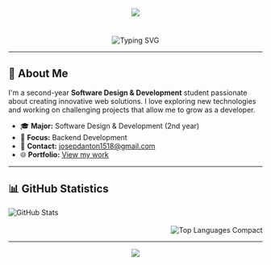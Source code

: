 <div align="center">
  <img src="https://capsule-render.vercel.app/api?type=waving&color=gradient&height=200&section=header&text=Welcome%20to%20my%20profile!&fontSize=30&fontColor=fff&animation=fadeIn&fontAlignY=35&desc=Backend%20Developer%20|%20Lima,%20Peru&descSize=15&descAlignY=55" />
</div>

# 

<div align="center">
  <img src="https://readme-typing-svg.herokuapp.com?font=Fira+Code&pause=1000&color=36BCF7&center=true&vCenter=true&width=435&lines=Josep+Rivera;Software+Design+%26+Development;Backend+Developer;Always+learning+new+technologies" alt="Typing SVG" />
</div>

---

## 🚀 About Me

I'm a second-year **Software Design & Development** student passionate about creating innovative web solutions. I love exploring new technologies and working on challenging projects that allow me to grow as a developer.

- 🎓 **Major:** Software Design & Development (2nd year)
- 💼 **Focus:** Backend Development
- 📧 **Contact:** [josepdanton1518@gmail.com](mailto:josepdanton1518@gmail.com)
- 🌐 **Portfolio:** [View my work](https://portfolio-zeta-five-f7bmxvyh4b.vercel.app/)

---

## 📊 GitHub Statistics

<div align="left">
  <img src="https://github-readme-stats.vercel.app/api?username=JosepRivera&show_icons=true&theme=radical" alt="GitHub Stats" />
  <img align="right" src="https://github-readme-stats.vercel.app/api/top-langs/?username=JosepRivera&theme=radical&layout=compact&card_width=300" alt="Top Languages Compact" style="margin-top: 35px;" />
</div>
<br clear="both"/>

---

<div align="center">

  <img src="https://capsule-render.vercel.app/api?type=waving&color=gradient&height=120&section=footer&text=Goodbye!&fontSize=20&fontColor=fff&animation=fadeIn" />
  <br/>
  
</div>
